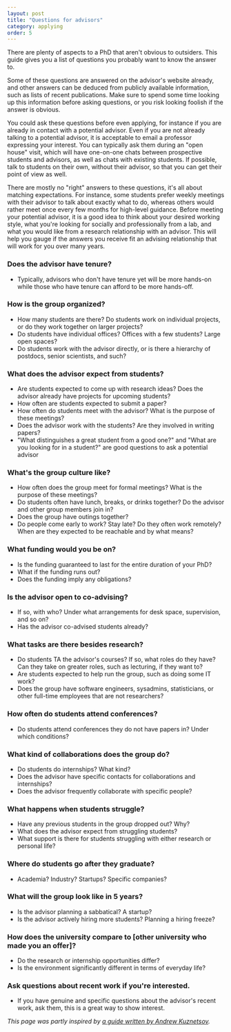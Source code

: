 ```yaml
---
layout: post
title: "Questions for advisors"
category: applying
order: 5
---
```


There are plenty of aspects to a PhD that aren't obvious to outsiders.
This guide gives you a list of questions you probably want to know the answer to.

Some of these questions are answered on the advisor's website already, and other answers can be deduced from publicly available information, such as lists of recent publications.
Make sure to spend some time looking up this information before asking questions, or you risk looking foolish if the answer is obvious.

You could ask these questions before even applying, for instance if you are already in contact with a potential advisor.
Even if you are not already talking to a potential advisor, it is acceptable to email a professor expressing your interest.
You can typically ask them during an "open house" visit, which will have one-on-one chats between prospective students and advisors, as well as chats with existing students.
If possible, talk to students on their own, without their advisor, so that you can get their point of view as well.

There are mostly no "right" answers to these questions, it's all about matching expectations.
For instance, some students prefer weekly meetings with their advisor to talk about exactly what to do, whereas others would rather meet once every few months for high-level guidance.
Before meeting your potential advisor, it is a good idea to think about your desired working style, what you're looking for socially and professionally from a lab,
and what you would like from a research relationship with an advisor. This will help you gauge if the answers you receive fit an advising relationship that will work for you over many years.


### Does the advisor have tenure?

- Typically, advisors who don't have tenure yet will be more hands-on while those who have tenure can afford to be more hands-off.


### How is the group organized?

- How many students are there? Do students work on individual projects, or do they work together on larger projects?
- Do students have individual offices? Offices with a few students? Large open spaces?
- Do students work with the advisor directly, or is there a hierarchy of postdocs, senior scientists, and such?


### What does the advisor expect from students?

- Are students expected to come up with research ideas? Does the advisor already have projects for upcoming students?
- How often are students expected to submit a paper?
- How often do students meet with the advisor? What is the purpose of these meetings?
- Does the advisor work with the students? Are they involved in writing papers?
- "What distinguishes a great student from a good one?" and "What are you looking for in a student?" are good questions to ask a potential advisor


### What's the group culture like?

- How often does the group meet for formal meetings? What is the purpose of these meetings?
- Do students often have lunch, breaks, or drinks together? Do the advisor and other group members join in?
- Does the group have outings together?
- Do people come early to work? Stay late? Do they often work remotely? When are they expected to be reachable and by what means?


### What funding would you be on?

- Is the funding guaranteed to last for the entire duration of your PhD?
- What if the funding runs out?
- Does the funding imply any obligations?


### Is the advisor open to co-advising?

- If so, with who? Under what arrangements for desk space, supervision, and so on?
- Has the advisor co-advised students already?


### What tasks are there besides research?

- Do students TA the advisor's courses? If so, what roles do they have? Can they take on greater roles, such as lecturing, if they want to?
- Are students expected to help run the group, such as doing some IT work?
- Does the group have software engineers, sysadmins, statisticians, or other full-time employees that are not researchers?


### How often do students attend conferences?

- Do students attend conferences they do not have papers in? Under which conditions?


### What kind of collaborations does the group do?

- Do students do internships? What kind?
- Does the advisor have specific contacts for collaborations and internships?
- Does the advisor frequently collaborate with specific people?


### What happens when students struggle?

- Have any previous students in the group dropped out? Why?
- What does the advisor expect from struggling students?
- What support is there for students struggling with either research or personal life?


### Where do students go after they graduate?

- Academia? Industry? Startups? Specific companies?


### What will the group look like in 5 years?

- Is the advisor planning a sabbatical? A startup?
- Is the advisor actively hiring more students? Planning a hiring freeze?


### How does the university compare to [other university who made you an offer]?

- Do the research or internship opportunities differ?
- Is the environment significantly different in terms of everyday life?


### Ask questions about recent work if you're interested.

- If you have genuine and specific questions about the advisor's recent work, ask them, this is a great way to show interest.


_This page was partly inspired by [a guide written by Andrew Kuznetsov](https://twitter.com/andrewkuznet/status/1433129701476732929)._
